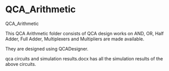 # QCA_Arithmetic
QCA_Arithmetic


This QCA Arithmetic folder consists of QCA design works on AND, OR, Half Adder, Full Adder, Multiplexers and Multipliers are made available. 

They are designed using QCADesigner.

qca circuits and simulation results.docx has all the simulation results of the above circuits.
